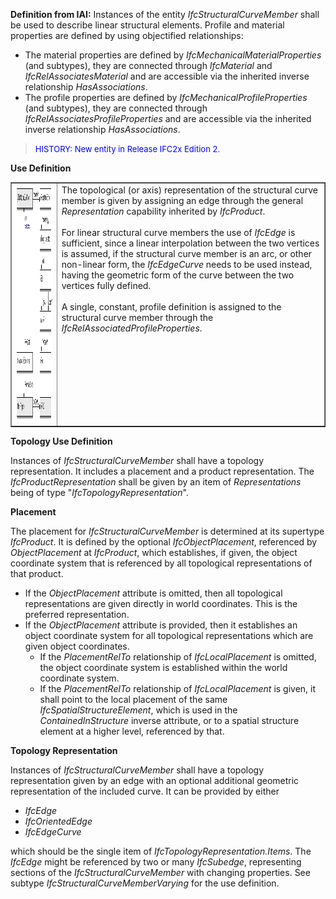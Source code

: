 **Definition
from IAI:** Instances of the entity _IfcStructuralCurveMember_ shall be used to describe linear structural elements. Profile and material properties are defined by using objectified relationships:

* The material properties are defined by _IfcMechanicalMaterialProperties_ (and subtypes), they are connected through _IfcMaterial_ and _IfcRelAssociatesMaterial_ and are accessible via the inherited inverse relationship _HasAssociations_.
* The profile properties are defined by _IfcMechanicalProfileProperties_ (and subtypes), they are connected through _IfcRelAssociatesProfileProperties_ and are accessible via the inherited inverse relationship _HasAssociations_.

> <font color="#0000ff" size="-1"> HISTORY: New entity
in Release
IFC2x Edition 2. </font>
> 


****Use
Definition****

<table border="1" cellpadding="2" cellspacing="2" width="100%">
  <tbody>
    <tr>
      <td><img alt="curve member" src="figures/IfcStructuralCurveMember-Fig1.gif" height="380" width="580"><br>
      </td>
      <td valign="top">The
topological (or axis) representation of the
structural curve member is given by assigning an edge through the
general <i>Representation</i>
capability inherited by <i>IfcProduct</i>.<br>
      <br>
For linear structural curve members the use of <i>IfcEdge</i>
is
sufficient, since a linear interpolation between the two vertices is
assumed, if the structural curve member is an arc, or other non-linear
form, the <i>IfcEdgeCurve</i>
needs to be used instead, having the
geometric form of the curve between the two vertices fully defined.<br>
      <br>
A single, constant, profile definition is assigned to the structural
curve member through the <i>IfcRelAssociatedProfileProperties</i>.</td>
    </tr>
  </tbody>
</table>

****Topology
Use Definition****

Instances of _IfcStructuralCurveMember_ shall have a topology representation. It includes a placement and a product representation. The _IfcProductRepresentation_ shall be given by an item of _Representations_ being of type "_IfcTopologyRepresentation_".

**Placement**

The placement for _IfcStructuralCurveMember_ is determined at its supertype _IfcProduct_. It is defined by the optional _IfcObjectPlacement_, referenced by _ObjectPlacement_ at _IfcProduct_, which establishes, if given, the object coordinate system that is referenced by all topological representations of that product.

* If the _ObjectPlacement_ attribute is omitted, then all topological representations are given directly in world coordinates. This is the preferred representation.
* If the _ObjectPlacement_ attribute is provided, then it establishes an object coordinate system for all topological representations which are given object coordinates. 
    * If the _PlacementRelTo_ relationship of _IfcLocalPlacement_ is omitted, the object coordinate system is established within the world coordinate system.
    * If the _PlacementRelTo_ relationship of _IfcLocalPlacement_ is given, it shall point to the local placement of the same _IfcSpatialStructureElement_, which is used in the _ContainedInStructure_ inverse attribute, or to a spatial structure element at a higher level, referenced by that.  

**Topology
Representation**

Instances of _IfcStructuralCurveMember_ shall have a topology representation given by an edge with an optional additional geometric representation of the included curve. It can be provided by either

* _IfcEdge_
* _IfcOrientedEdge_
* _IfcEdgeCurve_

which should be the single item of _IfcTopologyRepresentation.Items_. The _IfcEdge_ might be referenced by two or many _IfcSubedge_, representing sections of the _IfcStructuralCurveMember_ with changing properties. See subtype _IfcStructuralCurveMemberVarying_ for the use definition.